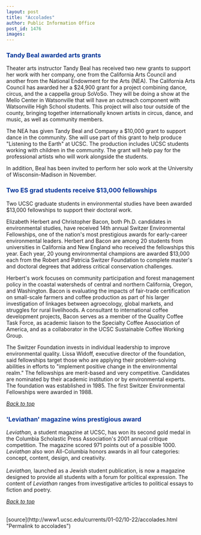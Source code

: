```yaml
---
layout: post
title: "Accolades"
author: Public Information Office
post_id: 1476
images:
---
```


<h3>
  <a name="Tandy" id="Tandy"></a><font color="#003399"><b>Tandy Beal awarded arts grants</b></font>
</h3>
<p>
  Theater arts instructor Tandy Beal has received two new grants to support her work with her company, one from the California Arts Council and another from the National Endowment for the Arts (NEA). The California Arts Council has awarded her a $24,900 grant for a project combining dance, circus, and the a cappella group SoVoSo. They will be doing a show at the Mello Center in Watsonville that will have an outreach component with Watsonville High School students. This project will also tour outside of the county, bringing together internationally known artists in circus, dance, and music, as well as community members.
</p>
<p>
  The NEA has given Tandy Beal and Company a $10,000 grant to support dance in the community. She will use part of this grant to help produce "Listening to the Earth" at UCSC. The production includes UCSC students working with children in the community. The grant will help pay for the professional artists who will work alongside the students.
</p>
<p>
  In addition, Beal has been invited to perform her solo work at the University of Wisconsin-Madison in November.
</p>
<h3>
  <a name="Two" id="Two"></a><font color="#003399">Two ES grad students receive $13,000 fellowships</font>
</h3>
<p>
  Two UCSC graduate students in environmental studies have been awarded $13,000 fellowships to support their doctoral work.
</p>
<p>
  Elizabeth Herbert and Christopher Bacon, both Ph.D. candidates in environmental studies, have received 14th annual Switzer Environmental Fellowships, one of the nation's most prestigious awards for early-career environmental leaders. Herbert and Bacon are among 20 students from universities in California and New England who received the fellowships this year. Each year, 20 young environmental champions are awarded $13,000 each from the Robert and Patricia Switzer Foundation to complete master's and doctoral degrees that address critical conservation challenges.
</p>
<p>
  Herbert's work focuses on community participation and forest management policy in the coastal watersheds of central and northern California, Oregon, and Washington. Bacon is evaluating the impacts of fair-trade certification on small-scale farmers and coffee production as part of his larger investigation of linkages between agroecology, global markets, and struggles for rural livelihoods. A consultant to international coffee development projects, Bacon serves as a member of the Quality Coffee Task Force, as academic liaison to the Specialty Coffee Association of America, and as a collaborator in the UCSC Sustainable Coffee Working Group.
</p>
<p>
  The Switzer Foundation invests in individual leadership to improve environmental quality. Lissa Widoff, executive director of the foundation, said fellowships target those who are applying their problem-solving abilities in efforts to "implement positive change in the environmental realm." The fellowships are merit-based and very competitive. Candidates are nominated by their academic institution or by environmental experts. The foundation was established in 1985. The first Switzer Environmental Fellowships were awarded in 1988.
</p>
<p>
  <a href="#Tandy"><i>Back to top</i></a>
</p>
<h3>
  <a name="Leviathan" id="Leviathan"></a><font color="#003399">'Leviathan' magazine wins prestigious award</font>
</h3>
<p>
  <i>Leviathan,</i> a student magazine at UCSC, has won its second gold medal in the Columbia Scholastic Press Association's 2001 annual critique competition. The magazine scored 971 points out of a possible 1000. <i>Leviathan</i> also won All-Columbia honors awards in all four categories: concept, content, design, and creativity.<br>
  <br>
  <i>Leviathan,</i> launched as a Jewish student publication, is now a magazine designed to provide all students with a forum for political expression. The content of <i>Leviathan</i> ranges from investigative articles to political essays to fiction and poetry.
</p>
<p>
  <a href="#Tandy"><i>Back to top</i></a><br>
  <br>

</p>
[source](http://www1.ucsc.edu/currents/01-02/10-22/accolades.html "Permalink to accolades")
